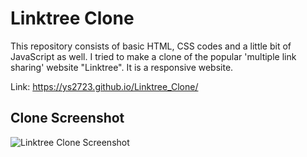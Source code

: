 # Linktree Clone
This repository consists of basic HTML, CSS codes and a little bit of JavaScript as well. I tried to make a clone of the popular 'multiple link sharing' website "Linktree". It is a responsive website. 

Link: https://ys2723.github.io/Linktree_Clone/

## Clone Screenshot

![Linktree Clone Screenshot](https://i.postimg.cc/ZRShGTb7/Screenshot-16858.png)
